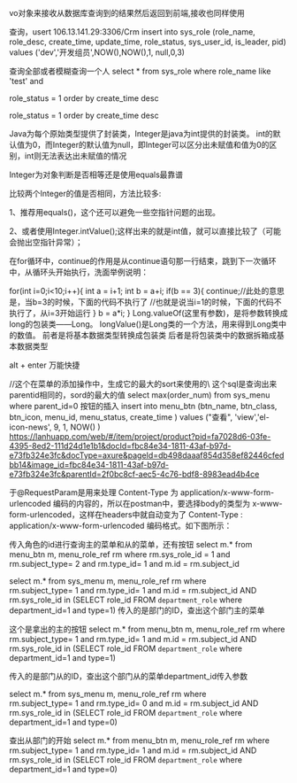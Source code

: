 vo对象来接收从数据库查询到的结果然后返回到前端,接收也同样使用

查询，usert
106.13.141.29:3306/Crm
insert into sys_role (role_name, role_desc, create_time, 
      update_time, role_status, sys_user_id, 
      is_leader, pid)
    values ('dev','开发组员',NOW(),NOW(),1, null,0,3) 

查询全部或者模糊查询一个人
select * from sys_role where role_name like 'test' and

role_status = 1 order by create_time desc


role_status = 1 order by create_time desc

Java为每个原始类型提供了封装类，Integer是java为int提供的封装类。 int的默认值为0，而Integer的默认值为null，即Integer可以区分出未赋值和值为0的区别，int则无法表达出未赋值的情况

Integer为对象判断是否相等还是使用equals最靠谱

比较两个Integer的值是否相同，方法比较多:

1、推荐用equals()，这个还可以避免一些空指针问题的出现。

2、或者使用Integer.intValue();这样出来的就是int值，就可以直接比较了（可能会抛出空指针异常）；

在for循环中，continue的作用是从continue语句那一行结束，跳到下一次循环中，从循环头开始执行，洗面举例说明：

for(int i=0;i<10;i++){ int a = i+1; int b = a+i; if(b == 3){ continue;//此处的意思是，当b=3的时候，下面的代码不执行了 //也就是说当i=1的时候，下面的代码不执行了，从i=3开始运行 } b = a*i; } Long.valueOf(这里有参数)，是将参数转换成long的包装类——Long。 longValue()是Long类的一个方法，用来得到Long类中的数值。 前者是将基本数据类型转换成包装类 后者是将包装类中的数据拆箱成基本数据类型

alt + enter 万能快捷

//这个在菜单的添加操作中，生成它的最大的sort来使用的\\
这个sql是查询出来parentid相同的，sord的最大的值
select max(order_num) from sys_menu where parent_id=0
按钮的插入
 insert into menu_btn (btn_name, btn_class, btn_icon, 
      menu_id, menu_status, create_time
      )
    values ("查看", 'view','el-icon-news', 
      9, 1, NOW()
      )
https://lanhuapp.com/web/#/item/project/product?pid=fa7028d6-03fe-4395-8ed2-111d24d1e1b1&docId=fbc84e34-1811-43af-b97d-e73fb324e3fc&docType=axure&pageId=db498daaaf854d358ef82446cfedbb14&image_id=fbc84e34-1811-43af-b97d-e73fb324e3fc&parentId=2f0bc8cf-aec5-4c76-bdf8-8983ead4b4ce

于@RequestParam是用来处理 Content-Type 为 application/x-www-form-urlencoded 编码的内容的，所以在postman中，要选择body的类型为 x-www-form-urlencoded，这样在headers中就自动变为了 Content-Type : application/x-www-form-urlencoded 编码格式。如下图所示：

传入角色的id进行查询主的菜单和从的菜单，还有按钮
select m.* from menu_btn m, menu_role_ref rm
    where rm.sys_role_id = 1 and
		rm.subject_type= 2 and rm.type_id= 1
    and m.id = rm.subject_id

select m.* from sys_menu m, menu_role_ref rm
    where  
    rm.subject_type= 1 and rm.type_id= 1
    and m.id = rm.subject_id AND rm.sys_role_id in (SELECT role_id FROM `department_role` where department_id=1 and type=1)
传入的是部门的ID，查出这个部门主的菜单


这个是拿出的主的按钮
select m.* from menu_btn m, menu_role_ref rm
    where  
    rm.subject_type= 1 and rm.type_id= 1
    and m.id = rm.subject_id AND rm.sys_role_id in (SELECT role_id FROM `department_role` where department_id=1 and type=1)


传入的是部门从的ID，查出这个部门从的菜单department_id传入参数

select m.* from sys_menu m, menu_role_ref rm
    where  
    rm.subject_type= 1 and rm.type_id= 0
    and m.id = rm.subject_id AND rm.sys_role_id in (SELECT role_id FROM `department_role` where department_id=1 and type=0)


查出从部门的开始
select m.* from menu_btn m, menu_role_ref rm
    where  
    rm.subject_type= 1 and rm.type_id= 1
    and m.id = rm.subject_id AND rm.sys_role_id in (SELECT role_id FROM `department_role` where department_id=1 and type=0)